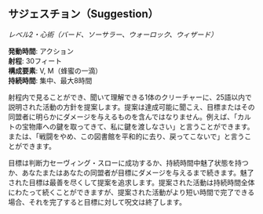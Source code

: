 ## サジェスチョン（Suggestion）
*レベル2・心術（バード、ソーサラー、ウォーロック、ウィザード）*

**発動時間**: アクション  
**射程**: 30フィート  
**構成要素**: V, M（蜂蜜の一滴）  
**持続時間**: 集中、最大8時間

射程内で見ることができ、聞いて理解できる1体のクリーチャーに、25語以内で説明された活動の方針を提案します。提案は達成可能に聞こえ、目標またはその同盟者に明らかにダメージを与えるものを含んではなりません。例えば、「カルトの宝物庫への鍵を取ってきて、私に鍵を渡しなさい」と言うことができます。または、「戦闘をやめ、この図書館を平和的に去り、戻ってこないで」と言うことができます。

目標は判断力セーヴィング・スローに成功するか、持続時間中魅了状態を持つか、あなたまたはあなたの同盟者が目標にダメージを与えるまで続きます。魅了された目標は最善を尽くして提案を追求します。提案された活動は持続時間全体にわたって続くことができますが、提案された活動がより短い時間で完了できる場合、それを完了すると目標に対して呪文は終了します。